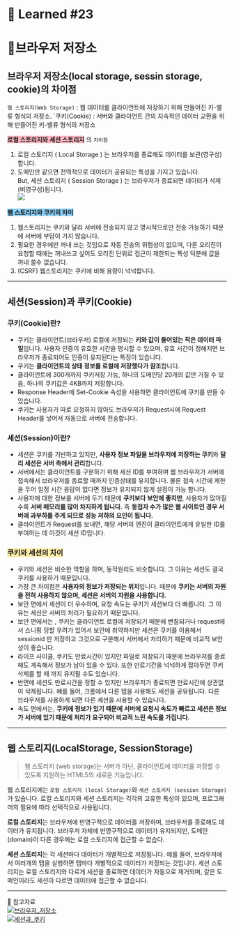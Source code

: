 # 🌟 Learned #23

# 🔶브라우저 저장소

## 브라우저 저장소(local storage, sessin storage, cookie)의 차이점

`웹 스토리지(Web Storage)` : 웹 데이터를 클라이언트에 저장하기 위해 만들어진 키-밸류 형식의 저장소.
`쿠키(Cookie) : 서버와 클라이언트 간의 지속적인 데이터 교환을 위해 만들어진 키-밸류 형식의 저장소

**<span style="background-color:lightpink">로컬 스토리지와 세션 스토리지</span>** 의 `차이점`

1. 로컬 스토리지 ( Local Storage ) 는 브라우저를 종료해도 데이터를 보관(영구성)합니다.
2. 도메인만 같으면 전역적으로 데이터가 공유되는 특성을 가지고 있습니다.
   <br>
   But, 세션 스토리지 ( Session Storage ) 는 브라우저가 종료되면 데이터가 삭제(비영구성)됩니다.
   <br>
   ![](https://velog.velcdn.com/images/wjddms0501/post/2f8a9d96-e3cd-4b4c-80a0-f1147a106b8d/image.png)

**<span style="background-color:lightskyblue">웹 스토리지와 쿠키의 차이</span>**

1. 웹스토리지는 쿠키와 달리 서버에 전송되지 않고 명시적으로만 전송 가능하기 때문에 서버에 부담이 가지 않습니다.
2. 필요한 경우에만 꺼내 쓰는 것임으로 자동 전송의 위험성이 없으며, 다른 오리진이 요청할 때에는 꺼내쓰고 싶어도 오리진 단위로 접근이 제한되는 특성 덕분에 값을 꺼내 쓸수 없습니다.
3. (CSRF) 웹스토리지는 쿠키에 비해 용량이 넉넉합니다.

---

## 세션(Session)과 쿠키(Cookie)

### 쿠키(Cookie)란?

- 쿠키는 클라이언트(브라우저) 로컬에 저장되는 **키와 값이 들어있는 작은 데이터 파일**입니다.
  사용자 인증이 유효한 시간을 명시할 수 있으며, 유효 시간이 정해지면 브라우저가 종료되어도 인증이 유지된다는 특징이 있습니다.
- 쿠키는 **클라이언트의 상태 정보를 로컬에 저장했다가 참조**합니다.
- 클라이언트에 300개까지 쿠키저장 가능, 하나의 도메인당 20개의 값만 가질 수 있음, 하나의 쿠키값은 4KB까지 저장합니다.
- Response Header에 Set-Cookie 속성을 사용하면 클라이언트에 쿠키를 만들 수 있습니다.
- 쿠키는 사용자가 따로 요청하지 않아도 브라우저가 Request시에 Request Header를 넣어서 자동으로 서버에 전송합니다.

### 세션(Session)이란?

- 세션은 쿠키를 기반하고 있지만, **사용자 정보 파일을 브라우저에 저장하는 쿠키**와 **달리 세션은 서버 측에서 관리**합니다.
- 서버에서는 클라이언트를 구분하기 위해 세션 ID를 부여하며 웹 브라우저가 서버에 접속해서 브라우저를 종료할 때까지 인증상태를 유지합니다. 물론 접속 시간에 제한을 두어 일정 시간 응답이 없다면 정보가 유지되지 않게 설정이 가능 합니다.
- 사용자에 대한 정보를 서버에 두기 때문에 **쿠키보다 보안에 좋지만**, 사용자가 많아질수록 **서버 메모리를 많이 차지하게 됩니다.** 즉 **동접자 수가 많은 웹 사이트인 경우 서버에 과부하를 주게 되므로 성능 저하의 요인이 됩니다.**
- 클라이언트가 Request를 보내면, 해당 서버의 엔진이 클라이언트에게 유일한 ID를 부여하는 데 이것이 세션 ID입니다.

### **<span style="background-color:#ffeaa7">쿠키와 세션의 차이</span>**

- 쿠키와 세션은 비슷한 역할을 하며, 동작원리도 비슷합니다. 그 이유는 세션도 결국 쿠키를 사용하기 때문입니다.
- 가장 큰 차이점은 **사용자의 정보가 저장되는 위치**입니다. 때문에 **쿠키는 서버의 자원을 전혀 사용하지 않으며, 세션은 서버의 자원을 사용합니다.**
- 보안 면에서 세션이 더 우수하며, 요청 속도는 쿠키가 세션보다 더 빠릅니다. 그 이유는 세션은 서버의 처리가 필요하기 때문입니다.
- 보안 면에서는 , 쿠키는 클라이언트 로컬에 저장되기 때문에 변질되거나 request에서 스니핑 당할 우려가 있어서 보안에 취약하지만 세션은 쿠키를 이용해서 sessionid 만 저장하고 그것으로 구분해서 서버에서 처리하기 때문에 비교적 보안성이 좋습니다.
- 라이프 사이클, 쿠키도 만료시간이 있지만 파일로 저장되기 때문에 브라우저를 종료해도 계속해서 정보가 남아 있을 수 있다. 또한 만료기간을 넉넉하게 잡아두면 쿠키삭제를 할 때 까지 유지될 수도 있습니다.
- 반면에 세션도 만료시간을 정할 수 있지만 브라우저가 종료되면 만료시간에 상관없이 삭제됩니다. 예를 들어, 크롬에서 다른 탭을 사용해도 세션을 공유됩니다. 다른 브라우저를 사용하게 되면 다른 세션을 사용할 수 있습니다.
- 속도 면에서는, **쿠키에 정보가 있기 때문에 서버에 요청시 속도가 빠르고 세션은 정보가 서버에 있기 때문에 처리가 요구되어 비교적 느린 속도를 가집니다.**

---

## 웹 스토리지(LocalStorage, SessionStorage)

> 웹 스토리지 (web storage)는 서버가 아닌, 클라이언트에 데이터를 저장할 수 있도록 지원하는 HTML5의 새로운 기능입니다.

웹 스토리지에는 `로컬 스토리지 (local Storage)`와 `세션 스토리지 (session Storage)`가 있습니다. 로컬 스토리지와 세션 스토리지는 각각의 고유한 특성이 있으며, 프로그래머의 필요에 따라 선택적으로 사용됩니다.

**로컬 스토리지**는 브라우저에 반영구적으로 데이터를 저장하며, 브라우저를 종료해도 데이터가 유지됩니다. 브라우저 자체에 반영구적으로 데이터가 유지되지만, 도메인 (domain)이 다른 경우에는 로컬 스토리지에 접근할 수 없습다.

**세션 스토리지**는 각 세션마다 데이터가 개별적으로 저장됩니다. 예를 들어, 브라우저에서 여러개의 탭을 실행하면 탭마다 개별적으로 데이터가 저장되는 것입니다. 세션 스토리지는 로컬 스토리지와 다르게 세션을 종료하면 데이터가 자동으로 제거되며, 같은 도메인이라도 세션이 다르면 데이터에 접근할 수 없습니다.

---

💟 참고자료
<br>
[![브라우저_저장소](https://img.shields.io/badge/브라우저_저장소-E8E8E8.svg?style=for-the-badge&logo=브라우저_저장소&logoColor=white)](https://ryuhojin.tistory.com/10)
<br>
[![세션과_쿠키](https://img.shields.io/badge/세션과_쿠키-E8E8E8.svg?style=for-the-badge&logo=세션과_쿠키&logoColor=white)](https://interconnection.tistory.com/74)
